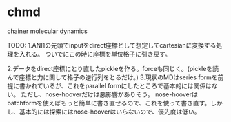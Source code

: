 # chmd
chainer molecular dynamics

TODO: 
1.ANI1の先頭でinputをdirect座標として想定してcartesianに変換する処理を入れる。
  ついでにこの時に座標を単位格子に引き戻す。

2.データをdirect座標にとり直したpickleを作る。forceも同じく。(pickleを読んで座標と力に関して格子の逆行列をとるだけ。)
3.現状のMDはseries formを前提に書かれているが、これをparallel formにしたところで基本的には関係はない。
  ただし、nose-hooverだけは悪影響がありそう。
  nose-hooverはbatchformを使えばもっと簡単に書き直せるので、これを使って書き直す。しかし、基本的には探索にはnose-hooverはいらないので、優先度は低い。
